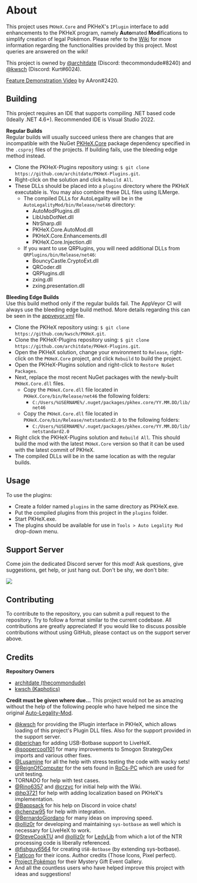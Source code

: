 # About  
This project uses `PKHeX.Core` and PKHeX's `IPlugin` interface to add enhancements to the PKHeX program, namely **Auto**mated **Mod**ifications to simplify creation of legal Pokémon. Please refer to the [Wiki](https://github.com/architdate/PKHeX-Plugins/wiki) for more information regarding the functionalities provided by this project. Most queries are answered on the wiki!

This project is owned by [@architdate](https://github.com/architdate) (Discord: thecommondude#8240) and [@kwsch](https://github.com/kwsch) (Discord: Kurt#6024).

[Feature Demonstration Video](https://www.youtube.com/watch?v=pKuElH0hWWA) by AAron#2420.

## Building  
This project requires an IDE that supports compiling .NET based code (Ideally .NET 4.6+). Recommended IDE is Visual Studio 2022.

**Regular Builds**  
Regular builds will usually succeed unless there are changes that are incompatible with the NuGet [PKHeX.Core](https://www.nuget.org/packages/PKHeX.Core) package dependency specified in the `.csproj` files of the projects. If building fails, use the bleeding edge method instead.

- Clone the PKHeX-Plugins repository using: `$ git clone https://github.com/architdate/PKHeX-Plugins.git`.
- Right-click on the solution and click `Rebuild All`.
- These DLLs should be placed into a `plugins` directory where the PKHeX executable is. You may also combine these DLL files using ILMerge.
   - The compiled DLLs for AutoLegality will be in the `AutoLegalityMod/bin/Release/net46` directory:
     * AutoModPlugins.dll
     * LibUsbDotNet.dll
     * NtrSharp.dll
     * PKHeX.Core.AutoMod.dll
     * PKHeX.Core.Enhancements.dll
     * PKHeX.Core.Injection.dll
   - If you want to use QRPlugins, you will need additional DLLs from `QRPlugins/bin/Release/net46`:
     * BouncyCastle.CryptoExt.dll
     * QRCoder.dll
     * QRPlugins.dll
     * zxing.dll
     * zxing.presentation.dll

**Bleeding Edge Builds**  
Use this build method only if the regular builds fail. The AppVeyor CI will always use the bleeding edge build method. More details regarding this can be seen in the [appveyor.yml](https://github.com/architdate/PKHeX-Plugins/blob/master/appveyor.yml) file.

- Clone the PKHeX repository using: `$ git clone https://github.com/kwsch/PKHeX.git`.
- Clone the PKHeX-Plugins repository using: `$ git clone https://github.com/architdate/PKHeX-Plugins.git`.
- Open the PKHeX solution, change your environment to `Release`, right-click on the `PKHeX.Core` project, and click `Rebuild` to build the project.
- Open the PKHeX-Plugins solution and right-click to `Restore NuGet Packages`.
- Next, replace the most recent NuGet packages with the newly-built `PKHeX.Core.dll` files.
   - Copy the `PKHeX.Core.dll` file located in `PKHeX.Core/bin/Release/net46` the following folders:
       * `C:/Users/%USERNAME%/.nuget/packages/pkhex.core/YY.MM.DD/lib/net46`
   - Copy the `PKHeX.Core.dll` file located in `PKHeX.Core/bin/Release/netstandard2.0` to the following folders: 
       * `C:/Users/%USERNAME%/.nuget/packages/pkhex.core/YY.MM.DD/lib/netstandard2.0`
- Right click the PKHeX-Plugins solution and `Rebuild All`. This should build the mod with the latest `PKHeX.Core` version so that it can be used with the latest commit of PKHeX.
- The compiled DLLs will be in the same location as with the regular builds. 

## Usage  
To use the plugins:
- Create a folder named `plugins` in the same directory as PKHeX.exe.
- Put the compiled plugins from this project in the `plugins` folder. 
- Start PKHeX.exe.
- The plugins should be available for use in `Tools > Auto Legality Mod` drop-down menu.

## Support Server
Come join the dedicated Discord server for this mod! Ask questions, give suggestions, get help, or just hang out. Don't be shy, we don't bite:

[<img src="https://canary.discordapp.com/api/guilds/401014193211441153/widget.png?style=banner2">](https://discord.gg/tDMvSRv)

## Contributing
To contribute to the repository, you can submit a pull request to the repository. Try to follow a format similar to the current codebase. All contributions are greatly appreciated! If you would like to discuss possible contributions without using GitHub, please contact us on the support server above.

## Credits
**Repository Owners**
- [architdate (thecommondude)](https://github.com/architdate)
- [kwsch (Kaphotics)](https://github.com/kwsch)

**Credit must be given where due...**
This project would not be as amazing without the help of the following people who have helped me since the original [Auto-Legality-Mod](https://github.com/architdate/PKHeX-Auto-Legality-Mod).

- [@kwsch](https://github.com/kwsch) for providing the IPlugin interface in PKHeX, which allows loading of this project's Plugin DLL files. Also for the support provided in the support server.
- [@berichan](https://github.com/berichan) for adding USB-Botbase support to LiveHeX.
- [@soopercool101](https://github.com/soopercool101) for many improvements to Smogon StrategyDex imports and various other fixes.
- [@Lusamine](https://github.com/Lusamine) for all the help with stress testing the code with wacky sets!
- [@ReignOfComputer](https://github.com/ReignOfComputer) for the sets found in [RoCs-PC](https://github.com/ReignOfComputer/RoCs-PC) which are used for unit testing.
- TORNADO for help with test cases.
- [@Rino6357](https://github.com/Rino6357) and [@crzyc](https://github.com/crzyc) for initial help with the Wiki.
- [@hp3721](https://github.com/hp3721) for help with adding localization based on PKHeX's implementation.
- [@Bappsack](https://github.com/Bappsack) for his help on Discord in voice chats!
- [@chenzw95](https://github.com/chenzw95) for help with integration.
- [@BernardoGiordano](https://github.com/BernardoGiordano) for many ideas on improving speed.
- [@olliz0r](https://github.com/olliz0r) for developing and maintaining `sys-botbase` as well which is necessary for LiveHeX to work.
- [@SteveCookTU](https://github.com/SteveCookTU) and [@olliz0r](https://github.com/olliz0r) for [LedyLib](https://github.com/olliz0r/Ledybot/tree/master/LedyLib) from which a lot of the NTR processing code is liberally referenced.
- [@fishguy6564](https://github.com/fishguy6564) for creating `USB-Botbase` (by extending sys-botbase).
- [FlatIcon](https://www.flaticon.com/) for their icons. Author credits (Those Icons, Pixel perfect).
- [Project Pokémon](https://github.com/projectpokemon/) for their Mystery Gift Event Gallery.
- And all the countless users who have helped improve this project with ideas and suggestions!
